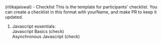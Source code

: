 (ritikajaiswal) - Checklist
This is the template for participants' checklist. You can create a checklist in this format with yourName, and make PR to keep it updated.

1. Javascript essentials:  
 Javascript Basics  (check)  
 Asynchronous Javascript  (check)
